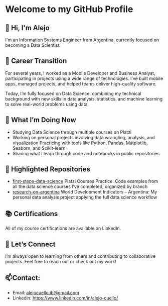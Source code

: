# Welcome to my GitHub Profile

## 👋 Hi, I'm Alejo

I'm an Information Systems Engineer from Argentina, currently focused on becoming a Data Scientist.

## 🔁 Career Transition

For several years, I worked as a Mobile Developer and Business Analyst, participating in projects using a wide range of technologies. I’ve built mobile apps, managed projects, and helped teams deliver high-quality software.

Today, I’m fully focused on Data Science, combining my technical background with new skills in data analysis, statistics, and machine learning to solve real-world problems using data.

## 🎯 What I’m Doing Now
- Studying Data Science through multiple courses on Platzi
- Working on personal projects involving data wrangling, analysis, and visualization
 Practicing with tools like Python, Pandas, Matplotlib, Seaborn, and Scikit-learn
- Sharing what I learn through code and notebooks in public repositories

## 📂 Highlighted Repositories

- [first-steps-data-science](https://github.com/alejo-cuello/first-steps-data-science) Platzi Courses Practice: Code examples from all the data science courses I’ve completed, organized by branch
- [research-on-argentina](https://github.com/alejo-cuello/research-on-argentina) World Development Indicators – Argentina: My personal data analysis project applying the full data science workflow

## 📚 Certifications
All of my course certifications are available on LinkedIn.

## 🤝 Let’s Connect
I’m always open to learning from others and contributing to collaborative projects. Feel free to reach out or check out my work!

## 📫**Contact**:
- Email: alejocuello.ib@gmail.com
- Linkedin: https://www.linkedin.com/in/alejo-cuello/
